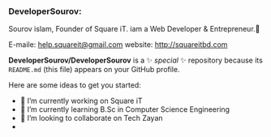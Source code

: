 ### DeveloperSourov:
Sourov islam, Founder of Square iT.
iam a Web Developer & Entrepreneur.👋

E-maile: help.squareit@gmail.com
website: http://squareitbd.com


**DeveloperSourov/DeveloperSourov** is a ✨ _special_ ✨ repository because its `README.md` (this file) appears on your GitHub profile.

Here are some ideas to get you started:

- 🔭 I’m currently working on Square iT
- 🌱 I’m currently learning B.Sc in Computer Science Engineering
- 👯 I’m looking to collaborate on Tech Zayan
- 

